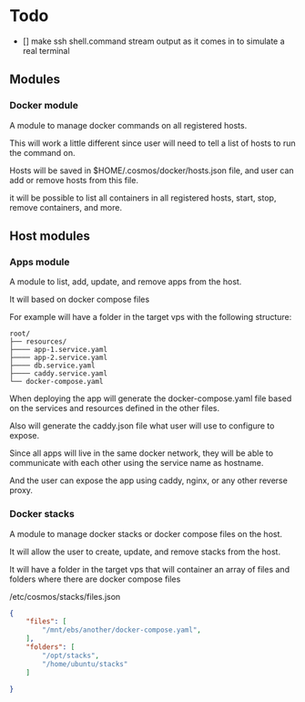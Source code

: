 # Todo

- [] make ssh shell.command stream output as it comes in to simulate a real terminal

## Modules 

### Docker module
A module to manage docker commands on all registered hosts.

This will work a little different since user will need to tell a list of hosts to run the command on.

Hosts will be saved in $HOME/.cosmos/docker/hosts.json file, and user can add or remove hosts from this file.

it will be possible to list all containers in all registered hosts, start, stop, remove containers, and more.

## Host modules

### Apps module 
A module to list, add, update, and remove apps from the host.

It will based on docker compose files

For example will have a folder in the target vps with the following structure:

```
root/
├── resources/
├──── app-1.service.yaml
├──── app-2.service.yaml
├──── db.service.yaml
├──── caddy.service.yaml
└── docker-compose.yaml
```
When deploying the app will generate the docker-compose.yaml file based on the services and resources defined in the other files.

Also will generate the caddy.json file what user will use to configure to expose.

Since all apps will live in the same docker network, they will be able to communicate with each other using the service name as hostname.

And the user can expose the app using caddy, nginx, or any other reverse proxy.

### Docker stacks

A module to manage docker stacks or docker compose files on the host.

It will allow the user to create, update, and remove stacks from the host.

It will have a folder in the target vps that will container an array of files and folders where there are docker compose files

/etc/cosmos/stacks/files.json 
```json
{
    "files": [
        "/mnt/ebs/another/docker-compose.yaml",
    ],
    "folders": [
        "/opt/stacks",
        "/home/ubuntu/stacks"
    ]
  
}
```

